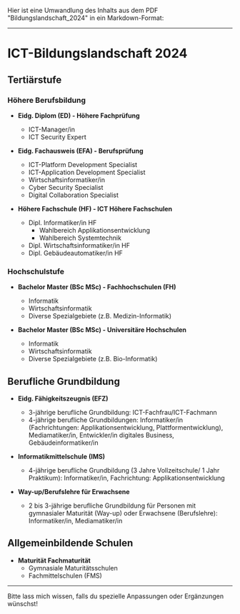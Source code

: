 Hier ist eine Umwandlung des Inhalts aus dem PDF "Bildungslandschaft_2024" in ein Markdown-Format:

---

# ICT-Bildungslandschaft 2024

## Tertiärstufe

### Höhere Berufsbildung

- **Eidg. Diplom (ED) - Höhere Fachprüfung**

  - ICT-Manager/in
  - ICT Security Expert

- **Eidg. Fachausweis (EFA) - Berufsprüfung**

  - ICT-Platform Development Specialist
  - ICT-Application Development Specialist
  - Wirtschaftsinformatiker/in
  - Cyber Security Specialist
  - Digital Collaboration Specialist

- **Höhere Fachschule (HF) - ICT Höhere Fachschulen**
  - Dipl. Informatiker/in HF
    - Wahlbereich Applikationsentwicklung
    - Wahlbereich Systemtechnik
  - Dipl. Wirtschaftsinformatiker/in HF
  - Dipl. Gebäudeautomatiker/in HF

### Hochschulstufe

- **Bachelor Master (BSc MSc) - Fachhochschulen (FH)**

  - Informatik
  - Wirtschaftsinformatik
  - Diverse Spezialgebiete (z.B. Medizin-Informatik)

- **Bachelor Master (BSc MSc) - Universitäre Hochschulen**
  - Informatik
  - Wirtschaftsinformatik
  - Diverse Spezialgebiete (z.B. Bio-Informatik)

## Berufliche Grundbildung

- **Eidg. Fähigkeitszeugnis (EFZ)**

  - 3-jährige berufliche Grundbildung: ICT-Fachfrau/ICT-Fachmann
  - 4-jährige berufliche Grundbildungen: Informatiker/in (Fachrichtungen: Applikationsentwicklung, Plattformentwicklung), Mediamatiker/in, Entwickler/in digitales Business, Gebäudeinformatiker/in

- **Informatikmittelschule (IMS)**

  - 4-jährige berufliche Grundbildung (3 Jahre Vollzeitschule/ 1 Jahr Praktikum): Informatiker/in, Fachrichtung: Applikationsentwicklung

- **Way-up/Berufslehre für Erwachsene**
  - 2 bis 3-jährige berufliche Grundbildung für Personen mit gymnasialer Maturität (Way-up) oder Erwachsene (Berufslehre): Informatiker/in, Mediamatiker/in

## Allgemeinbildende Schulen

- **Maturität Fachmaturität**
  - Gymnasiale Maturitätsschulen
  - Fachmittelschulen (FMS)

---

Bitte lass mich wissen, falls du spezielle Anpassungen oder Ergänzungen wünschst!
